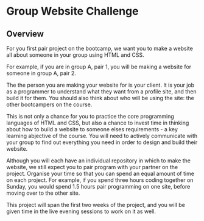 # Group Website Challenge

## Overview

For you first pair project on the bootcamp, we want you to make a website all about someone in your group using HTML and CSS.

For example, if you are in group A, pair 1, you will be making a website for someone in group A, pair 2.

The the person you are making your website for is your client. It is your job as a programmer to understand what they want from a profile site, and then build it for them. You should also think about who will be using the site: the other bootcampers on the course.

This is not only a chance for you to practice the core programming languages of HTML and CSS, but also a chance to invest time in thinking about how to build a website to someone elses requirements - a key learning abjective of the course. You will need to actively communicate with your group to find out everything you need in order to design and build their website.

Although you will each have an individual repository in which to make the website, we still expect you to pair program with your partner on the project. Organise your time so that you can spend an equal amount of time on each project. For example, if you spend three hours coding together on Sunday, you would spend 1.5 hours pair programming on one site, before moving over to the other site.

This project will span the first two weeks of the project, and you will be given time in the live evening sessions to work on it as well.
